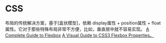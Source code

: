 <!--
 * @Author: tangdaoyong
 * @Date: 2020-11-30 10:56:06
 * @LastEditors: tangdaoyong
 * @LastEditTime: 2021-01-29 15:00:32
 * @Description: file content
-->
# CSS

布局的传统解决方案，基于[盒状模型]，依赖 display属性 + position属性 + float属性。它对于那些特殊布局非常不方便，比如，垂直居中就不容易实现。
[](https://www.runoob.com/w3cnote/flex-grammar.html)
[A Complete Guide to Flexbox](https://css-tricks.com/snippets/css/a-guide-to-flexbox/)
[A Visual Guide to CSS3 Flexbox Properties。](https://scotch.io/tutorials/a-visual-guide-to-css3-flexbox-properties)
